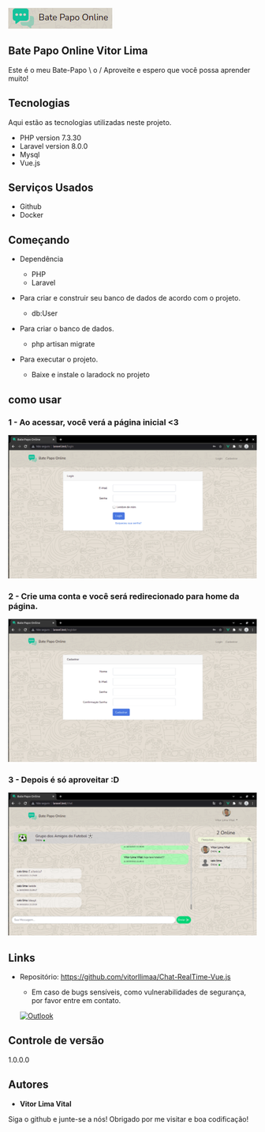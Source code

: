 
![Logo of the project](https://github.com/vitorllimaa/Chat-RealTime-Vue.js/blob/master/public/img/fotos%20site%20bate%20papo/logo.png?raw=true)


## Bate Papo Online Vitor Lima
Este é o meu Bate-Papo \ o /
Aproveite e espero que você possa aprender muito!


## Tecnologias 

Aqui estão as tecnologias utilizadas neste projeto.

* PHP version  7.3.30
* Laravel version 8.0.0
* Mysql
* Vue.js

## Serviços Usados

* Github
* Docker


## Começando

* Dependência
  - PHP  
  - Laravel

* Para criar e construir seu banco de dados de acordo com o projeto.
  - db:User

* Para criar o banco de dados.
  - php artisan migrate
  
* Para executar o projeto.
  - Baixe e instale o laradock no projeto

## como usar

### 1 - Ao acessar, você verá a página inicial <3

![Homepage image](https://github.com/vitorllimaa/Chat-RealTime-Vue.js/blob/master/public/img/fotos%20site%20bate%20papo/tela%20de%20login.png?raw=true)

### 2 - Crie uma conta e você será redirecionado para home da página.

![Post show](https://github.com/vitorllimaa/Chat-RealTime-Vue.js/blob/master/public/img/fotos%20site%20bate%20papo/criar%20conta.png?raw=true)


### 3 - Depois é só aproveitar :D

![Post show](https://github.com/vitorllimaa/Chat-RealTime-Vue.js/blob/master/public/img/fotos%20site%20bate%20papo/bate%20papo.png?raw=true)


## Links
  - Repositório: https://github.com/vitorllimaa/Chat-RealTime-Vue.js
    - Em caso de bugs sensíveis, como vulnerabilidades de segurança, por favor entre em contato.
   
    [![Outlook](https://img.shields.io/badge/Microsoft_Outlook-0078D4?style=for-the-badge&logo=microsoft-outlook&logoColor=white)](mailto:vitorlimavital@hotmail.com?subject=)

  ## Controle de versão

  1.0.0.0


  ## Autores

  * **Vitor Lima Vital** 

  Siga o github e junte-se a nós!
  Obrigado por me visitar e boa codificação!
